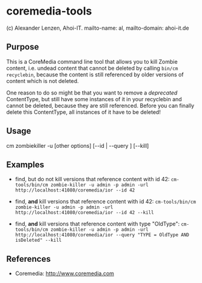 # coremedia-tools

(c) Alexander Lenzen, Ahoi-IT. mailto-name: al, mailto-domain: ahoi-it.de

## Purpose

This is a CoreMedia command line tool that allows you to kill Zombie content, i.e. undead content that cannot be deleted
  by calling `bin/cm recyclebin`, because the content is still referenced by older versions of content which is not
  deleted.

One reason to do so might be that you want to remove a *deprecated* ContentType, but still have some instances of it in
your recyclebin and cannot be deleted, because they are still referenced. Before you can finally delete this
ContentType, all instances of it have to be deleted!

## Usage

cm zombiekiller -u <user> [other options] [--id <id> | --query <query>] [--kill]

## Examples

* find, but do not kill versions that reference content with id 42:
`cm-tools/bin/cm zombie-killer -u admin -p admin -url http://localhost:41080/coremedia/ior --id 42`

* find, **and** kill versions that reference content with id 42:
`cm-tools/bin/cm zombie-killer -u admin -p admin -url http://localhost:41080/coremedia/ior --id 42 --kill`

* find, **and** kill versions that reference content with type "OldType":
`cm-tools/bin/cm zombie-killer -u admin -p admin -url http://localhost:41080/coremedia/ior --query "TYPE = OldType AND isDeleted" --kill`


## References

* Coremedia: http://www.coremedia.com